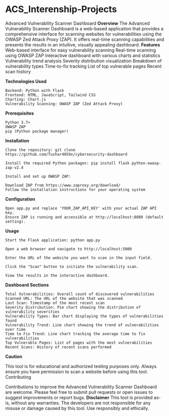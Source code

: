 # ACS_Interenship-Projects
Advanced Vulnerability Scanner Dashboard
**Overview**
The Advanced Vulnerability Scanner Dashboard is a web-based application that provides a comprehensive interface for scanning websites for vulnerabilities using the OWASP Zed Attack Proxy (ZAP). It offers real-time scanning capabilities and presents the results in an intuitive, visually appealing dashboard.
**Features**
    Web-based interface for easy vulnerability scanning
    Real-time scanning using OWASP ZAP
    Interactive dashboard with various charts and statistics
    Vulnerability trend analysis
    Severity distribution visualization
    Breakdown of vulnerability types
    Time-to-fix tracking
    List of top vulnerable pages
    Recent scan history

**Technologies Used**

    Backend: Python with Flask
    Frontend: HTML, JavaScript, Tailwind CSS
    Charting: Chart.js
    Vulnerability Scanning: OWASP ZAP (Zed Attack Proxy)

**Prerequisites**

    Python 3.7+
    OWASP ZAP
    pip (Python package manager)

**Installation**

    Clone the repository: git clone https://github.com/Tushar4059x/cybersecurity-dashboard

    Install the required Python packages: pip install flask python-owasp-zap-v2.4

    Install and set up OWASP ZAP:

    Download ZAP from https://www.zaproxy.org/download/
    Follow the installation instructions for your operating system

**Configuration**

    Open app.py and replace 'YOUR_ZAP_API_KEY' with your actual ZAP API key.
    Ensure ZAP is running and accessible at http://localhost:8080 (default setting).

**Usage**

    Start the Flask application: python app.py

    Open a web browser and navigate to http://localhost:5000

    Enter the URL of the website you want to scan in the input field.

    Click the "Scan" button to initiate the vulnerability scan.

    View the results in the interactive dashboard.

**Dashboard Sections**

    Total Vulnerabilities: Overall count of discovered vulnerabilities
    Scanned URL: The URL of the website that was scanned
    Last Scan: Timestamp of the most recent scan
    Severity Distribution: Pie chart showing the distribution of vulnerability severities
    Vulnerability Types: Bar chart displaying the types of vulnerabilities found
    Vulnerability Trend: Line chart showing the trend of vulnerabilities over time
    Time to Fix Trend: Line chart tracking the average time to fix vulnerabilities
    Top Vulnerable Pages: List of pages with the most vulnerabilities
    Recent Scans: History of recent scans performed

**Caution**

This tool is for educational and authorized testing purposes only. Always ensure you have permission to scan a website before using this tool.
Contributing

Contributions to improve the Advanced Vulnerability Scanner Dashboard are welcome. Please feel free to submit pull requests or open issues to suggest improvements or report bugs.
**Disclaimer**
This tool is provided as-is, without any warranties. The developers are not responsible for any misuse or damage caused by this tool. Use responsibly and ethically.
